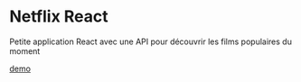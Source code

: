 # Netflix React 

Petite application React avec une API pour découvrir les films populaires du moment
 
[demo](https://netflix-react.netlify.com/)